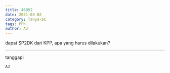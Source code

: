 ```yaml
---
title: 46052
date: 2021-03-02
category: Tanya-SC
tags: PPh
author: AJ
---
```


dapat SP2DK dari KPP, apa yang harus dilakukan?

---

tanggapi

`AJ`
